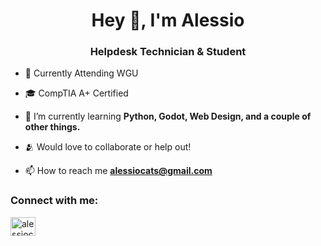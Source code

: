 <h1 align="center">Hey 🌮, I'm Alessio</h1>
<h3 align="center">Helpdesk Technician & Student</h3>

- 🦉 Currently Attending WGU
- 🎓 CompTIA A+ Certified

- 🌱 I’m currently learning **Python, Godot, Web Design, and a couple of other things.**

- 🫂 Would love to collaborate or help out!

- 📫 How to reach me **alessiocats@gmail.com**

<h3 align="left">Connect with me:</h3>
<p align="left">
<a href="https://linkedin.com/in/alessiocs" target="blank"><img align="center" src="https://raw.githubusercontent.com/rahuldkjain/github-profile-readme-generator/master/src/images/icons/Social/linked-in-alt.svg" alt="alessiocs" height="30" width="40" /></a>
</p>

